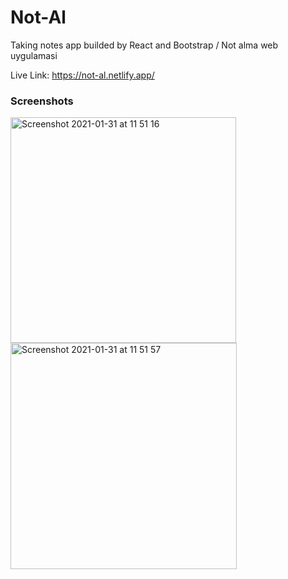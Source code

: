 # Not-Al

Taking notes app builded by React and Bootstrap / Not alma web uygulamasi

Live Link:  https://not-al.netlify.app/

### Screenshots


<img width="361" alt="Screenshot 2021-01-31 at 11 51 16" src="https://user-images.githubusercontent.com/47864126/106379230-86691580-63bb-11eb-90bf-4d7ecd96631a.png">

<img width="362" alt="Screenshot 2021-01-31 at 11 51 57" src="https://user-images.githubusercontent.com/47864126/106379231-8832d900-63bb-11eb-9a73-4768073f2b10.png">

